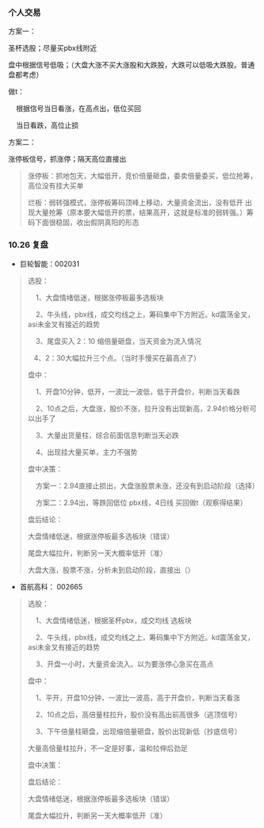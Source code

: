 ### 个人交易

方案一：

圣杯选股；尽量买pbx线附近

盘中根据信号低吸；（大盘大涨不买大涨股和大跌股，大跌可以低吸大跌股。普通盘都考虑）

做t：

    根据信号当日看涨，在高点出，低位买回

    当日看跌，高位止损

方案二：

涨停板信号，抓涨停；隔天高位直接出

> 涨停板：抓地包天，大幅低开，竞价倍量砸盘，委卖倍量委买，低位抢筹，高位没有挂大买单
> 
> 烂板：弱转强模式，涨停板筹码顶峰上移动，大量资金流出，没有低开 出现大量抢筹（原本要大幅低开的票，结果高开，这就是标准的弱转强。）筹码下面很稳固，收出假阴真阳的形态





### 10.26  复盘

- 巨轮智能：002031

> 选股：
> 
>     1、大盘情绪低迷，根据涨停板最多选板块
> 
>     2、牛头线，pbx线，成交均线之上，筹码集中下方附近。kd震荡金叉，asi未金叉有接近的趋势
> 
>     3、尾盘买入 2：10 缩倍量砸盘，当天资金为流入情况
> 
>     4、2：30大幅拉升三个点。（当时手慢买在最高点了）
> 
> 盘中：
> 
>     1、开盘10分钟，低开，一波比一波低，低于开盘价，判断当天看跌
> 
>     2、10点之后，大盘涨，股价不涨，拉升没有出现新高，2.94价格分析可以出手了
> 
>     3、大量出货量柱，综合前面信息判断当天必跌
> 
>     4、出现挂大量买单，主力不强势
> 
> 盘中决策：
> 
>     方案一：2.94直接止损出，大盘涨股票未涨，还没有到启动阶段（选择）
> 
>     方案二：2.94出，等跌回低位 pbx线，4日线 买回做t（观察得结果）
> 
> 盘后结论：
> 
> 大盘情绪低迷，根据涨停板最多选板块（错误）
> 
> 尾盘大幅拉升，判断另一天大概率低开（准）
> 
> 大盘大涨，股票不涨，分析未到启动阶段，直接出（）

- 首航高科： 002665

> 选股：
> 
>     1、大盘情绪低迷，根据圣杯pbx，成交均线 选板块
> 
>     2、牛头线，pbx线，成交均线之上，筹码集中下方附近。kd震荡金叉，asi未金叉有接近的趋势
> 
>     3、开盘一小时，大量资金流入。以为要涨停心急买在高点
> 
> 盘中：
> 
>     1、平开，开盘10分钟，一波比一波高，高于开盘价，判断当天看涨
> 
>     2、10点之后，高倍量柱拉升，股价没有高出前高很多（逃顶信号）
> 
>     3、下午倍量柱砸盘，出现缩倍量砸盘，股价出现新低（抄底信号）
> 
> 大量高倍量柱拉升，不一定是好事，温和拉伸后劲足
> 
> 盘中决策：
> 
> 盘后结论：
> 
> 大盘情绪低迷，根据涨停板最多选板块（错误）
> 
> 尾盘大幅拉升，判断另一天大概率低开（准）
